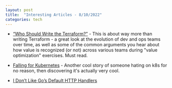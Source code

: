 ```yaml
---
layout: post
title:  "Interesting Articles - 8/10/2022"
categories: tech
---
```

* [“Who Should Write the Terraform?”](https://zwischenzugs.com/2022/08/08/who-should-write-the-terraform/) - This is about way more than writing Terraform - a great look at the evolution of dev and ops teams over time, as well as some of the common arguments you hear about how value is recognized (or not) across various teams during "value optimization" exercises. Must read.

* [Falling for Kubernetes](https://freeman.vc/notes/falling-for-kubernetes) - Another cool story of someone hating on k8s for no reason, then discovering it's actually very cool.

* [I Don’t Like Go’s Default HTTP Handlers](https://preslav.me/2022/08/09/i-dont-like-golang-default-http-handlers/)
